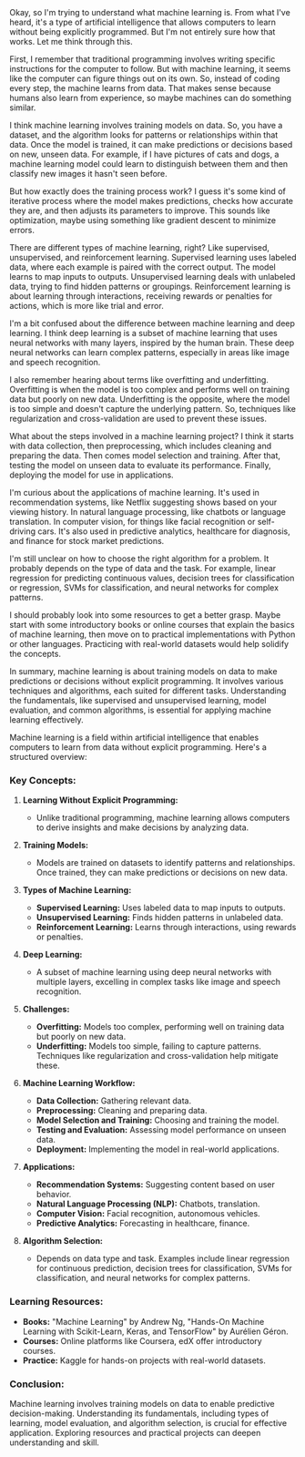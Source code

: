<think>
Okay, so I'm trying to understand what machine learning is. From what I've heard, it's a type of artificial intelligence that allows computers to learn without being explicitly programmed. But I'm not entirely sure how that works. Let me think through this.

First, I remember that traditional programming involves writing specific instructions for the computer to follow. But with machine learning, it seems like the computer can figure things out on its own. So, instead of coding every step, the machine learns from data. That makes sense because humans also learn from experience, so maybe machines can do something similar.

I think machine learning involves training models on data. So, you have a dataset, and the algorithm looks for patterns or relationships within that data. Once the model is trained, it can make predictions or decisions based on new, unseen data. For example, if I have pictures of cats and dogs, a machine learning model could learn to distinguish between them and then classify new images it hasn't seen before.

But how exactly does the training process work? I guess it's some kind of iterative process where the model makes predictions, checks how accurate they are, and then adjusts its parameters to improve. This sounds like optimization, maybe using something like gradient descent to minimize errors.

There are different types of machine learning, right? Like supervised, unsupervised, and reinforcement learning. Supervised learning uses labeled data, where each example is paired with the correct output. The model learns to map inputs to outputs. Unsupervised learning deals with unlabeled data, trying to find hidden patterns or groupings. Reinforcement learning is about learning through interactions, receiving rewards or penalties for actions, which is more like trial and error.

I'm a bit confused about the difference between machine learning and deep learning. I think deep learning is a subset of machine learning that uses neural networks with many layers, inspired by the human brain. These deep neural networks can learn complex patterns, especially in areas like image and speech recognition.

I also remember hearing about terms like overfitting and underfitting. Overfitting is when the model is too complex and performs well on training data but poorly on new data. Underfitting is the opposite, where the model is too simple and doesn't capture the underlying pattern. So, techniques like regularization and cross-validation are used to prevent these issues.

What about the steps involved in a machine learning project? I think it starts with data collection, then preprocessing, which includes cleaning and preparing the data. Then comes model selection and training. After that, testing the model on unseen data to evaluate its performance. Finally, deploying the model for use in applications.

I'm curious about the applications of machine learning. It's used in recommendation systems, like Netflix suggesting shows based on your viewing history. In natural language processing, like chatbots or language translation. In computer vision, for things like facial recognition or self-driving cars. It's also used in predictive analytics, healthcare for diagnosis, and finance for stock market predictions.

I'm still unclear on how to choose the right algorithm for a problem. It probably depends on the type of data and the task. For example, linear regression for predicting continuous values, decision trees for classification or regression, SVMs for classification, and neural networks for complex patterns.

I should probably look into some resources to get a better grasp. Maybe start with some introductory books or online courses that explain the basics of machine learning, then move on to practical implementations with Python or other languages. Practicing with real-world datasets would help solidify the concepts.

In summary, machine learning is about training models on data to make predictions or decisions without explicit programming. It involves various techniques and algorithms, each suited for different tasks. Understanding the fundamentals, like supervised and unsupervised learning, model evaluation, and common algorithms, is essential for applying machine learning effectively.
</think>

Machine learning is a field within artificial intelligence that enables computers to learn from data without explicit programming. Here's a structured overview:

### Key Concepts:

1. **Learning Without Explicit Programming:**
   - Unlike traditional programming, machine learning allows computers to derive insights and make decisions by analyzing data.

2. **Training Models:**
   - Models are trained on datasets to identify patterns and relationships. Once trained, they can make predictions or decisions on new data.

3. **Types of Machine Learning:**
   - **Supervised Learning:** Uses labeled data to map inputs to outputs.
   - **Unsupervised Learning:** Finds hidden patterns in unlabeled data.
   - **Reinforcement Learning:** Learns through interactions, using rewards or penalties.

4. **Deep Learning:**
   - A subset of machine learning using deep neural networks with multiple layers, excelling in complex tasks like image and speech recognition.

5. **Challenges:**
   - **Overfitting:** Models too complex, performing well on training data but poorly on new data.
   - **Underfitting:** Models too simple, failing to capture patterns. Techniques like regularization and cross-validation help mitigate these.

6. **Machine Learning Workflow:**
   - **Data Collection:** Gathering relevant data.
   - **Preprocessing:** Cleaning and preparing data.
   - **Model Selection and Training:** Choosing and training the model.
   - **Testing and Evaluation:** Assessing model performance on unseen data.
   - **Deployment:** Implementing the model in real-world applications.

7. **Applications:**
   - **Recommendation Systems:** Suggesting content based on user behavior.
   - **Natural Language Processing (NLP):** Chatbots, translation.
   - **Computer Vision:** Facial recognition, autonomous vehicles.
   - **Predictive Analytics:** Forecasting in healthcare, finance.

8. **Algorithm Selection:**
   - Depends on data type and task. Examples include linear regression for continuous prediction, decision trees for classification, SVMs for classification, and neural networks for complex patterns.

### Learning Resources:

- **Books:** "Machine Learning" by Andrew Ng, "Hands-On Machine Learning with Scikit-Learn, Keras, and TensorFlow" by Aurélien Géron.
- **Courses:** Online platforms like Coursera, edX offer introductory courses.
- **Practice:** Kaggle for hands-on projects with real-world datasets.

### Conclusion:

Machine learning involves training models on data to enable predictive decision-making. Understanding its fundamentals, including types of learning, model evaluation, and algorithm selection, is crucial for effective application. Exploring resources and practical projects can deepen understanding and skill.